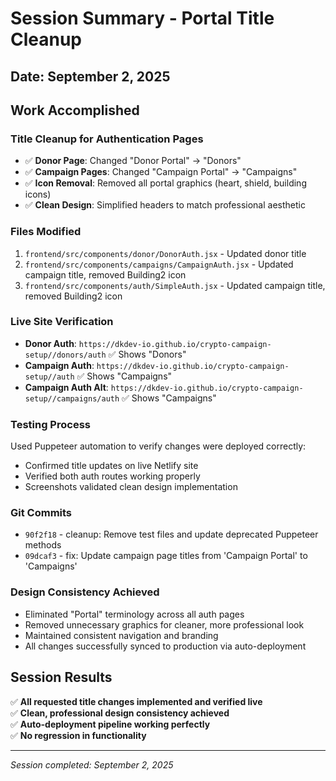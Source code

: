 # Session Summary - Portal Title Cleanup

## Date: September 2, 2025

## Work Accomplished

### Title Cleanup for Authentication Pages
- ✅ **Donor Page**: Changed "Donor Portal" → "Donors"
- ✅ **Campaign Pages**: Changed "Campaign Portal" → "Campaigns" 
- ✅ **Icon Removal**: Removed all portal graphics (heart, shield, building icons)
- ✅ **Clean Design**: Simplified headers to match professional aesthetic

### Files Modified
1. `frontend/src/components/donor/DonorAuth.jsx` - Updated donor title
2. `frontend/src/components/campaigns/CampaignAuth.jsx` - Updated campaign title, removed Building2 icon
3. `frontend/src/components/auth/SimpleAuth.jsx` - Updated campaign title, removed Building2 icon

### Live Site Verification
- **Donor Auth**: `https://dkdev-io.github.io/crypto-campaign-setup//donors/auth` ✅ Shows "Donors"
- **Campaign Auth**: `https://dkdev-io.github.io/crypto-campaign-setup//auth` ✅ Shows "Campaigns"  
- **Campaign Auth Alt**: `https://dkdev-io.github.io/crypto-campaign-setup//campaigns/auth` ✅ Shows "Campaigns"

### Testing Process
Used Puppeteer automation to verify changes were deployed correctly:
- Confirmed title updates on live Netlify site
- Verified both auth routes working properly
- Screenshots validated clean design implementation

### Git Commits
- `90f2f18` - cleanup: Remove test files and update deprecated Puppeteer methods
- `09dcaf3` - fix: Update campaign page titles from 'Campaign Portal' to 'Campaigns'

### Design Consistency Achieved
- Eliminated "Portal" terminology across all auth pages
- Removed unnecessary graphics for cleaner, more professional look
- Maintained consistent navigation and branding
- All changes successfully synced to production via auto-deployment

## Session Results
✅ **All requested title changes implemented and verified live**  
✅ **Clean, professional design consistency achieved**  
✅ **Auto-deployment pipeline working perfectly**  
✅ **No regression in functionality**

---
*Session completed: September 2, 2025*